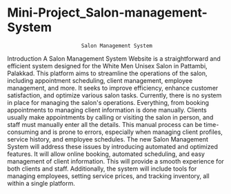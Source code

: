 # Mini-Project_Salon-management-System


                            Salon Management System
                          
 

Introduction 
A Salon Management System Website is a straightforward and efficient system designed for the 
White Men Unisex Salon in Pattambi, Palakkad. This platform aims to streamline the operations 
of the salon, including appointment scheduling, client management, employee management, and 
more. It seeks to improve efficiency, enhance customer satisfaction, and optimize various salon 
tasks. 
Currently, there is no system in place for managing the salon's operations. Everything, from 
booking appointments to managing client information is done manually. Clients usually make 
appointments by calling or visiting the salon in person, and staff must manually enter all the details. 
This manual process can be time-consuming and is prone to errors, especially when managing 
client profiles, service history, and employee schedules. 
The new Salon Management System will address these issues by introducing automated and 
optimized features. It will allow online booking, automated scheduling, and easy management of 
client information. This will provide a smooth experience for both clients and staff. Additionally, 
the system will include tools for managing employees, setting service prices, and tracking 
inventory, all within a single platform. 

